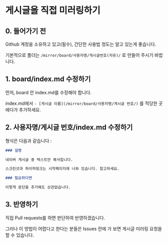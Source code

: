 # 게시글을 직접 미러링하기

## 0. 들어가기 전

Github 계정을 소유하고 있고(필수), 간단한 사용법 정도는 알고 있는게 좋습니다.

기본적으로 폴더는 `/mirror/board/사용자명/게시글번호(자유)/` 로 만들어 주시기 바랍니다.

## 1. board/index.md 수정하기

먼저, board 안 index.md를 수정해야 합니다.

index.md에서 `- [게시글 이름](/mirror/board/사용자명/게시글 번호/)` 를 적당한 곳에다가 추가하세요.

## 2. 사용자명/게시글 번호/index.md 수정하기

형식은 다음과 같습니다 :

```markdown
### 설명

네이버 게시글 중 텍스트만 복사힙니다.

스크린샷과 하이퍼링크는 시작페이지에 나와 있습니다. 참고하세요.

### 필요하다면

이렇게 문단을 추가해도 상관없습니다.
```

## 3. 반영하기

직접 Pull requests를 하면 판단하여 반영하겠습니다.

그러나 이 방법이 어렵다고 한다는 분들은 Issues 란에 가 보면 게시글 미러링 요청을 할 수 있습니다.
